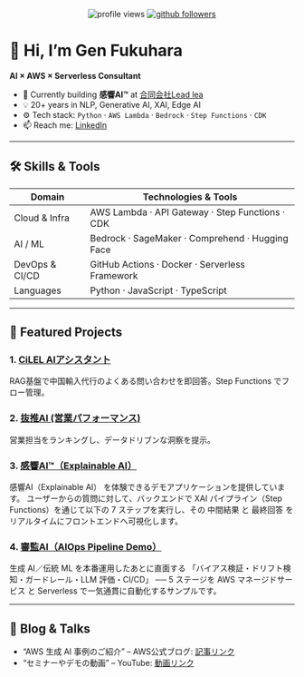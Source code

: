 <!-- ────────────────────────────── -->
<!-- Header / Badges -->
<p align="center">
  <img src="https://komarev.com/ghpvc/?username=your-username&color=blue" alt="profile views"/>
  <a href="https://github.com/your-username?tab=followers">
    <img src="https://img.shields.io/github/followers/your-username?label=Follow&style=social" alt="github followers"/>
  </a>
</p>

# 👋 Hi, I’m Gen Fukuhara  
**AI × AWS × Serverless Consultant**  

- 🌱 Currently building **感響AI™** at [合同会社Lead lea](https://leadlea.com/)  
- 💡 20+ years in NLP, Generative AI, XAI, Edge AI  
- ⚙️ Tech stack: `Python` · `AWS Lambda` · `Bedrock` · `Step Functions` · `CDK`  
- 📫 Reach me: [LinkedIn](https://www.linkedin.com/in/gen-fukuhara-b517a8263/) 

---

## 🛠️ Skills & Tools

| Domain          | Technologies & Tools                              |
| --------------- | ------------------------------------------------- |
| Cloud & Infra   | AWS Lambda · API Gateway · Step Functions · CDK   |
| AI / ML         | Bedrock · SageMaker · Comprehend · Hugging Face   |
| DevOps & CI/CD  | GitHub Actions · Docker · Serverless Framework    |
| Languages       | Python · JavaScript · TypeScript                  |

---

## 📂 Featured Projects

### 1. [CiLEL AIアシスタント](https://github.com/ChickenTamago/assistant)  
RAG基盤で中国輸入代行のよくある問い合わせを即回答。Step Functions でフロー管理。

### 2. [抜推AI (営業パフォーマンス)](https://github.com/leadlea/smbc)  
営業担当をランキングし、データドリブンな洞察を提示。

### 3. [感響AI™（Explainable AI） ](https://github.com/leadlea/demo)  
感響AI（Explainable AI） を体験できるデモアプリケーションを提供しています。
ユーザーからの質問に対して、バックエンドで XAI パイプライン（Step Functions）を通じて以下の 7 ステップを実行し、その 中間結果 と 最終回答 をリアルタイムにフロントエンドへ可視化します。

### 4. [審監AI（AIOps Pipeline Demo）](https://github.com/leadlea/mlops)  
生成 AI／伝統 ML を本番運用したあとに直面する
「バイアス検証・ドリフト検知・ガードレール・LLM 評価・CI/CD」
── 5 ステージを AWS マネージドサービス と Serverless で一気通貫に自動化するサンプルです。

---

## 📖 Blog & Talks

- “AWS 生成 AI 事例のご紹介” – AWS公式ブログ: [記事リンク](https://aws.amazon.com/jp/blogs/news/genai-case-study-fast-trade/)  
- “セミナーやデモの動画” – YouTube: [動画リンク](https://www.youtube.com/@genfukuhara)  


